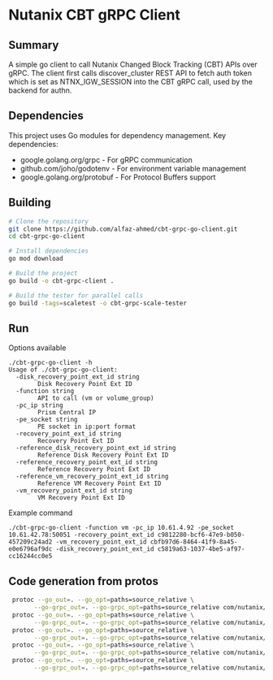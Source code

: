 # Nutanix CBT gRPC Client

## Summary
A simple go client to call Nutanix Changed Block Tracking (CBT) APIs over gRPC.
The client first calls discover_cluster REST API to fetch auth token which is set as NTNX_IGW_SESSION
into the CBT gRPC call, used by the backend for authn.

## Dependencies

This project uses Go modules for dependency management. Key dependencies:

- google.golang.org/grpc - For gRPC communication
- github.com/joho/godotenv - For environment variable management
- google.golang.org/protobuf - For Protocol Buffers support

## Building

```bash
# Clone the repository
git clone https://github.com/alfaz-ahmed/cbt-grpc-go-client.git
cd cbt-grpc-go-client

# Install dependencies
go mod download

# Build the project
go build -o cbt-grpc-client .

# Build the tester for parallel calls
go build -tags=scaletest -o cbt-grpc-scale-tester
```
## Run
Options available
```
./cbt-grpc-go-client -h
Usage of ./cbt-grpc-go-client:
  -disk_recovery_point_ext_id string
        Disk Recovery Point Ext ID
  -function string
        API to call (vm or volume_group)
  -pc_ip string
        Prism Central IP
  -pe_socket string
        PE socket in ip:port format
  -recovery_point_ext_id string
        Recovery Point Ext ID
  -reference_disk_recovery_point_ext_id string
        Reference Disk Recovery Point Ext ID
  -reference_recovery_point_ext_id string
        Reference Recovery Point Ext ID
  -reference_vm_recovery_point_ext_id string
        Reference VM Recovery Point Ext ID
  -vm_recovery_point_ext_id string
        VM Recovery Point Ext ID
```
Example command 
```
./cbt-grpc-go-client -function vm -pc_ip 10.61.4.92 -pe_socket 10.61.42.78:50051 -recovery_point_ext_id c9812280-bcf6-47e9-b050-457209c24ad2 -vm_recovery_point_ext_id cbfb97d6-8464-41f9-8a45-e0e6796af9dc -disk_recovery_point_ext_id c5819a63-1037-4be5-af97-cc16244cc0e5 
```
## Code generation from protos
```bash
 protoc --go_out=. --go_opt=paths=source_relative \
       --go-grpc_out=. --go-grpc_opt=paths=source_relative com/nutanix/dataprotection/v4/error/error.proto
 protoc --go_out=. --go_opt=paths=source_relative \
       --go-grpc_out=. --go-grpc_opt=paths=source_relative com/nutanix/dataprotection/v4/content/*.proto
 protoc --go_out=. --go_opt=paths=source_relative \
       --go-grpc_out=. --go-grpc_opt=paths=source_relative com/nutanix/dataprotection/v4/*.proto
 protoc --go_out=. --go_opt=paths=source_relative \
       --go-grpc_out=. --go-grpc_opt=paths=source_relative com/nutanix/common/v1/config/config.proto
 protoc --go_out=. --go_opt=paths=source_relative \
       --go-grpc_out=. --go-grpc_opt=paths=source_relative com/nutanix/common/v1/response/response.proto
```